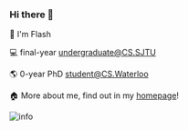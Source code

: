 ### Hi there 👋
:hugs: I'm Flash

:computer: final-year undergraduate@CS.SJTU

:earth_americas: 0-year PhD student@CS.Waterloo

:house:	More about me, find out in my [homepage](https://xichenpan.cn)!
<!--
**Flash-321/Flash-321** is a ✨ _special_ ✨ repository because its `README.md` (this file) appears on your GitHub profile.

Here are some ideas to get you started:

- 🔭 I’m currently working on ...
- 🌱 I’m currently learning ...
- 👯 I’m looking to collaborate on ...
- 🤔 I’m looking for help with ...
- 💬 Ask me about ...
- 📫 How to reach me: ...
- 😄 Pronouns: ...
- ⚡ Fun fact: ...
-->

![info](https://github-readme-stats.vercel.app/api?username=Flash-321&show_icons=true&count_private=true&hide=prs&theme=default_repocard)
